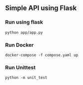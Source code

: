 ## Simple API using Flask

### Run using flask
`python app/app.py`


### Run Docker
`docker-compose -f compose.yaml up`


### Run Unittest
`python -m unit_test`


